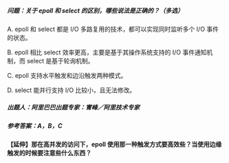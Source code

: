 ##### **问题**：关于 epoll 和 select 的区别，哪些说法是正确的？（多选）

A. epoll 和 select 都是 I/O 多路复用的技术，都可以实现同时监听多个 I/O 事件的状态。

B. epoll 相比 select 效率更高，主要是基于其操作系统支持的 I/O 事件通知机制，而 select 是基于轮询机制。

C. epoll 支持水平触发和边沿触发两种模式。

D. select 能并行支持 I/O 比较小，且无法修改。

##### **出题人**：阿里巴巴出题专家：寈峰／阿里技术专家

##### **参考答案**：A，B，C

**【延伸】那在高并发的访问下，epoll 使用那一种触发方式要高效些？当使用边缘触发的时候要注意些什么东西？**
